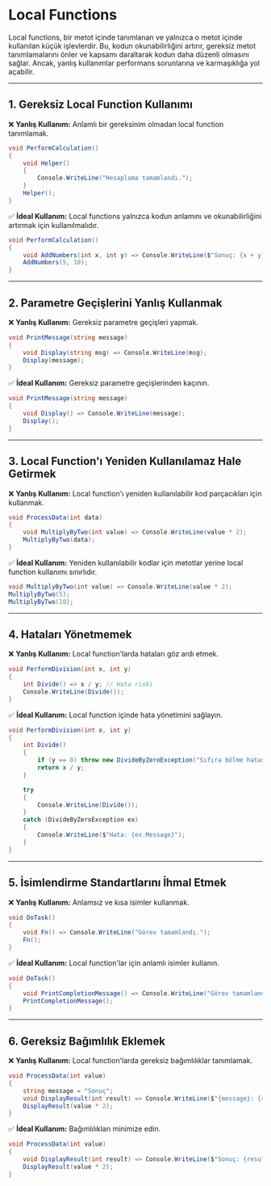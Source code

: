 # Local Functions

Local functions, bir metot içinde tanımlanan ve yalnızca o metot içinde kullanılan küçük işlevlerdir. Bu, kodun okunabilirliğini artırır, gereksiz metot tanımlamalarını önler ve kapsamı daraltarak kodun daha düzenli olmasını sağlar. Ancak, yanlış kullanımlar performans sorunlarına ve karmaşıklığa yol açabilir.

---

## 1. Gereksiz Local Function Kullanımı

❌ **Yanlış Kullanım:** Anlamlı bir gereksinim olmadan local function tanımlamak.

```csharp
void PerformCalculation()
{
    void Helper()
    {
        Console.WriteLine("Hesaplama tamamlandı.");
    }
    Helper();
}
```

✅ **İdeal Kullanım:** Local functions yalnızca kodun anlamını ve okunabilirliğini artırmak için kullanılmalıdır.

```csharp
void PerformCalculation()
{
    void AddNumbers(int x, int y) => Console.WriteLine($"Sonuç: {x + y}");
    AddNumbers(5, 10);
}
```

---

## 2. Parametre Geçişlerini Yanlış Kullanmak

❌ **Yanlış Kullanım:** Gereksiz parametre geçişleri yapmak.

```csharp
void PrintMessage(string message)
{
    void Display(string msg) => Console.WriteLine(msg);
    Display(message);
}
```

✅ **İdeal Kullanım:** Gereksiz parametre geçişlerinden kaçının.

```csharp
void PrintMessage(string message)
{
    void Display() => Console.WriteLine(message);
    Display();
}
```

---

## 3. Local Function'ı Yeniden Kullanılamaz Hale Getirmek

❌ **Yanlış Kullanım:** Local function'ı yeniden kullanılabilir kod parçacıkları için kullanmak.

```csharp
void ProcessData(int data)
{
    void MultiplyByTwo(int value) => Console.WriteLine(value * 2);
    MultiplyByTwo(data);
}
```

✅ **İdeal Kullanım:** Yeniden kullanılabilir kodlar için metotlar yerine local function kullanımı sınırlıdır.

```csharp
void MultiplyByTwo(int value) => Console.WriteLine(value * 2);
MultiplyByTwo(5);
MultiplyByTwo(10);
```

---

## 4. Hataları Yönetmemek

❌ **Yanlış Kullanım:** Local function'larda hataları göz ardı etmek.

```csharp
void PerformDivision(int x, int y)
{
    int Divide() => x / y; // Hata riski
    Console.WriteLine(Divide());
}
```

✅ **İdeal Kullanım:** Local function içinde hata yönetimini sağlayın.

```csharp
void PerformDivision(int x, int y)
{
    int Divide()
    {
        if (y == 0) throw new DivideByZeroException("Sıfıra bölme hatası.");
        return x / y;
    }

    try
    {
        Console.WriteLine(Divide());
    }
    catch (DivideByZeroException ex)
    {
        Console.WriteLine($"Hata: {ex.Message}");
    }
}
```

---

## 5. İsimlendirme Standartlarını İhmal Etmek

❌ **Yanlış Kullanım:** Anlamsız ve kısa isimler kullanmak.

```csharp
void DoTask()
{
    void Fn() => Console.WriteLine("Görev tamamlandı.");
    Fn();
}
```

✅ **İdeal Kullanım:** Local function'lar için anlamlı isimler kullanın.

```csharp
void DoTask()
{
    void PrintCompletionMessage() => Console.WriteLine("Görev tamamlandı.");
    PrintCompletionMessage();
}
```

---

## 6. Gereksiz Bağımlılık Eklemek

❌ **Yanlış Kullanım:** Local function'larda gereksiz bağımlılıklar tanımlamak.

```csharp
void ProcessData(int value)
{
    string message = "Sonuç";
    void DisplayResult(int result) => Console.WriteLine($"{message}: {result}");
    DisplayResult(value * 2);
}
```

✅ **İdeal Kullanım:** Bağımlılıkları minimize edin.

```csharp
void ProcessData(int value)
{
    void DisplayResult(int result) => Console.WriteLine($"Sonuç: {result}");
    DisplayResult(value * 2);
}
```
